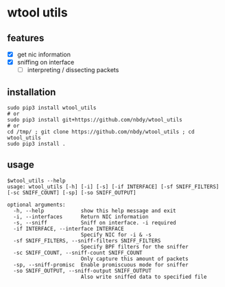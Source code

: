 # wtool utils
## features
- [X] get nic information
- [X] sniffing on interface
    - [ ] interpreting / dissecting packets

## installation
```shell
sudo pip3 install wtool_utils
# or 
sudo pip3 install git+https://github.com/nbdy/wtool_utils
# or
cd /tmp/ ; git clone https://github.com/nbdy/wtool_utils ; cd wtool_utils
sudo pip3 install .
```
## usage
```shell
$wtool_utils --help
usage: wtool_utils [-h] [-i] [-s] [-if INTERFACE] [-sf SNIFF_FILTERS] [-sc SNIFF_COUNT] [-sp] [-so SNIFF_OUTPUT]

optional arguments:
  -h, --help            show this help message and exit
  -i, --interfaces      Return NIC information
  -s, --sniff           Sniff on interface. -i required
  -if INTERFACE, --interface INTERFACE
                        Specify NIC for -i & -s
  -sf SNIFF_FILTERS, --sniff-filters SNIFF_FILTERS
                        Specify BPF filters for the sniffer
  -sc SNIFF_COUNT, --sniff-count SNIFF_COUNT
                        Only capture this amount of packets
  -sp, --sniff-promisc  Enable promiscuous mode for sniffer
  -so SNIFF_OUTPUT, --sniff-output SNIFF_OUTPUT
                        Also write sniffed data to specified file
```